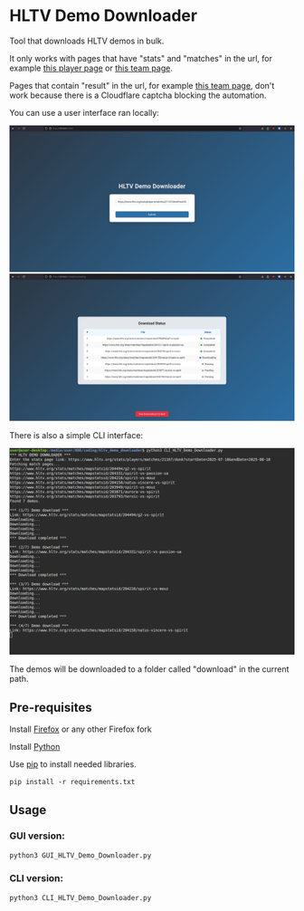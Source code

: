 # **HLTV Demo Downloader**
Tool that downloads HLTV demos in bulk.

It only works with pages that have "stats" and "matches" in the url, for example [this player page](https://www.hltv.org/stats/players/matches/11816/ropz) or [this team page](https://www.hltv.org/stats/teams/matches/9565/vitality).

Pages that contain "result" in the url, for example [this team page](https://www.hltv.org/results?team=9565), don't work because there is a Cloudflare captcha blocking the automation.

You can use a user interface ran locally: 

![Screenshot1](static/img/screenshots/screenshot3.png)
![Screenshot1](static/img/screenshots/screenshot2.png)


There is also a simple CLI interface:

![Screenshot1](static/img/screenshots/screenshot1.png)


The demos will be downloaded to a folder called "download" in the current path.

## Pre-requisites

Install [Firefox](https://www.firefox.com/en-US/thanks/) or any other Firefox fork


Install [Python](https://www.python.org/downloads/)


Use [pip](https://pip.pypa.io/en/stable/) to install needed libraries.
```
pip install -r requirements.txt
```

## Usage
### GUI version:
```
python3 GUI_HLTV_Demo_Downloader.py
```


### CLI version:
```
python3 CLI_HLTV_Demo_Downloader.py
```
